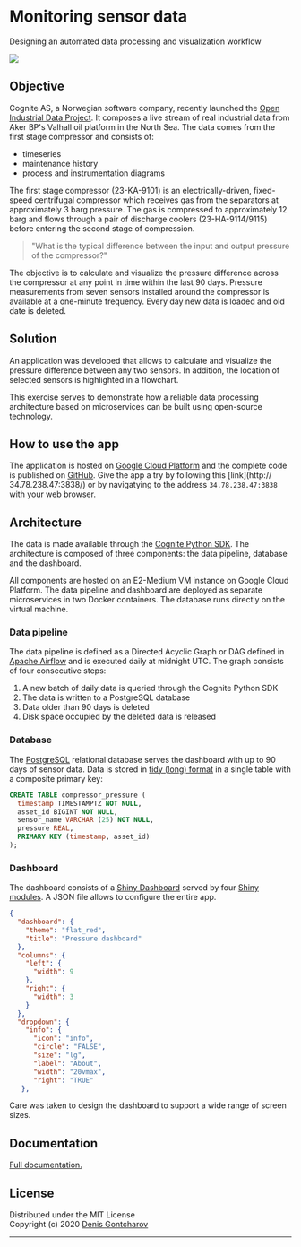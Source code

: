 # Monitoring sensor data

Designing an automated data processing and visualization workflow

![](https://akerbp.com/wp-content/uploads/2016/09/1455710061745.jpg)

## Objective

Cognite AS, a Norwegian software company, recently launched the [Open Industrial Data Project](https://openindustrialdata.com/about/).
It composes a live stream of real industrial data from Aker BP's Valhall oil platform in the North Sea.
The data comes from the first stage compressor and consists of:

* timeseries
* maintenance history
* process and instrumentation diagrams

The first stage compressor (23-KA-9101) is an electrically-driven, fixed-speed centrifugal compressor which receives gas from the separators at approximately 3 barg pressure.
The gas is compressed to approximately 12 barg and flows through a pair of discharge coolers (23-HA-9114/9115) before entering the second stage of compression.

> "What is the typical difference between the input and output pressure of the compressor?"

The objective is to calculate and visualize the pressure difference across the compressor at any point in time within the last 90 days.
Pressure measurements from seven sensors installed around the compressor is available at a one-minute frequency.
Every day new data is loaded and old date is deleted.

## Solution

An application was developed that allows to calculate and visualize the pressure difference between any two sensors.
In addition, the location of selected sensors is highlighted in a flowchart.

This exercise serves to demonstrate how a reliable data processing architecture based on microservices can be built using open-source technology.

## How to use the app

The application is hosted on [Google Cloud Platform](https://cloud.google.com/) and the complete code is published on [GitHub](https://github.com/gontcharovd/cognite).
Give the app a try by following this [link](http://	34.78.238.47:3838/) or by navigatying to the address `34.78.238.47:3838` with your web browser.

## Architecture

The data is made available through the [Cognite Python SDK](https://cognite-docs.readthedocs-hosted.com/projects/cognite-sdk-python/en/latest/). 
The architecture is composed of three components: the data pipeline, database and the dashboard.

All components are hosted on an E2-Medium VM instance on Google Cloud Platform.
The data pipeline and dashboard are deployed as separate microservices in two Docker containers. 
The database runs directly on the virtual machine.

### Data pipeline

The data pipeline is defined as a Directed Acyclic Graph or DAG defined in [Apache Airflow](https://airflow.apache.org/) and is executed daily at midnight UTC.
The graph consists of four consecutive steps:

1. A new batch of daily data is queried through the Cognite Python SDK
2. The data is written to a PostgreSQL database
3. Data older than 90 days is deleted
4. Disk space occupied by the deleted data is released

### Database

The [PostgreSQL](https://www.postgresql.org/) relational database serves the dashboard with up to 90 days of sensor data.
Data is stored in [tidy (long) format](https://vita.had.co.nz/papers/tidy-data.pdf) in a single table with a composite primary key:


```sql
CREATE TABLE compressor_pressure (
  timestamp TIMESTAMPTZ NOT NULL,
  asset_id BIGINT NOT NULL,
  sensor_name VARCHAR (25) NOT NULL,
  pressure REAL,
  PRIMARY KEY (timestamp, asset_id)
);
```

### Dashboard

The dashboard consists of a [Shiny Dashboard](https://rstudio.github.io/shinydashboard/) served by four [Shiny modules](https://shiny.rstudio.com/articles/modules.html).
A JSON file allows to configure the entire app.

```json
{
  "dashboard": {
    "theme": "flat_red",
    "title": "Pressure dashboard"
  },
  "columns": {
    "left": {
      "width": 9
    },
    "right": {
      "width": 3
    }
  },
  "dropdown": {
    "info": {
      "icon": "info",
      "circle": "FALSE",
      "size": "lg",
      "label": "About",
      "width": "20vmax",
      "right": "TRUE"
   },
```
Care was taken to design the dashboard to support a wide range of screen sizes.

## Documentation

[Full documentation.](https://github.com/gontcharovd/cognite/wiki)

## License

Distributed under the MIT License <br>
Copyright (c) 2020 [Denis Gontcharov](https://gontcharov.dev)

---
